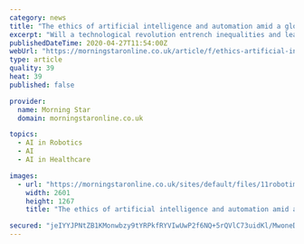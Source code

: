 ```yaml
---
category: news
title: "The ethics of artificial intelligence and automation amid a global pandemic"
excerpt: "Will a technological revolution entrench inequalities and lead to job losses, or can it be used to assist in delivering healthcare, asks OLIVIA BRIDGE"
publishedDateTime: 2020-04-27T11:54:00Z
webUrl: "https://morningstaronline.co.uk/article/f/ethics-artificial-intelligence-and-automation-amid-global-pandemic"
type: article
quality: 39
heat: 39
published: false

provider:
  name: Morning Star
  domain: morningstaronline.co.uk

topics:
  - AI in Robotics
  - AI
  - AI in Healthcare

images:
  - url: "https://morningstaronline.co.uk/sites/default/files/11robotimage.jpg"
    width: 2601
    height: 1267
    title: "The ethics of artificial intelligence and automation amid a global pandemic"

secured: "jeIYYJPNtZB1KMonwbzy9tYRPkfRYVIwUwP2f6NQ+5rQVlC73uidKl/MwoneDD7ltxsPqYSN15HQaVIucXL6Ui/Jnqneyxu2AmibNhAAR0BFK7UwF7nMQTfMB+5Pth2OVdhu+L8IZGoyOuBtw8lR4EZlfN3gKJn4YHk0pOZRQ85lWH7RmOhZAaIn+bV0B89nAMFBKlOpnBw/1tehiyx6EGH+XAHIY4uFWNpQruIw2b1HcszTTxI1i1tVqFa6orFcjSZU5bijcciN3uDrrCtqWjpxczdys1e1ycVizVzN83Pp1LTKULN4dQJl1QEFcrRzbXwEF71ZYdmklnsOwUcV7CDWb99IY0kfQr/lFmh6XG5YxuYthgMwMRdThiyYqvbpevLkIYuaOclEjlMGVhDb89q3K9EGnQ2hGCaI7qEeyjz7aG0p56OFeE6vVgs8/jUJ6DDV6Wwpgdk2H5zfjyMfFZCQ1mt9hRMTixXdNVrjMq0=;JSC0MaP+jqS1tjD1t7dDuw=="
---
```


